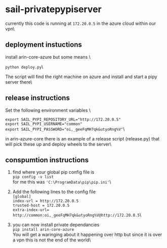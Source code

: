 # sail-privatepypiserver

currently this code is running at ```172.20.0.5``` in the azure cloud within our vpn\

## deployment instuctions
install arin-core-azure but some means \

```python deploy.py```\

The script will find the right machine on azure and install and start a pipy server there\

## release instructions

Set the following environment variables \

```export SAIL_PYPI_REPOSITORY_URL="http://172.20.0.5"```\
```export SAIL_PYPI_USERNAME="common"```\
```export SAIL_PYPI_PASSWORD="oi,_geeFqMH7qk&utyoRng%V"```\

in arin-azure-core there is an example of a release script (release.py) that will pick these up and deploy wheels to the server\

## conspumtion instructions

1. find where your global pip config file is\
```pip config -v list```\
for me this was ```'C:\ProgramData\pip\pip.ini'```\

2. Add the following lines to the config file\
```[global]```\
```index-url = http://172.20.0.5```\
```trusted-host = 172.20.0.5```\
```extra-index-url= http://common:oi,_geeFqMH7qk&utyoRng%V@http://172.20.0.5```\

3. you can now install private dependancies\
```pip install arin-core-azure```\
You will get a waringing about it happening over http but since it is over a vpn this is not the end of the world\